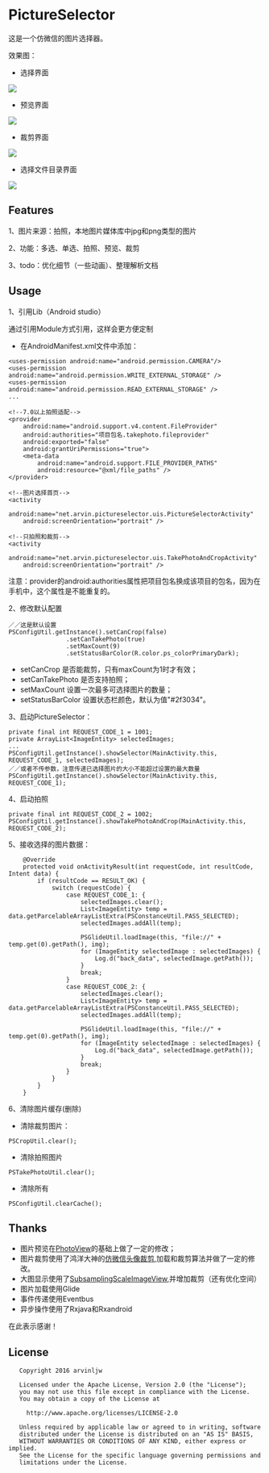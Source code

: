 # PictureSelector
这是一个仿微信的图片选择器。

效果图：

* 选择界面

![](screenshot/main.png)

* 预览界面

![](screenshot/review.png)

* 裁剪界面

![](screenshot/crop.png)

* 选择文件目录界面

![](screenshot/folder.png)

## Features

1、图片来源：拍照，本地图片媒体库中jpg和png类型的图片

2、功能：多选、单选、拍照、预览、裁剪

3、todo：优化细节（一些动画）、整理解析文档

## Usage

1、引用Lib（Android studio）

通过引用Module方式引用，这样会更方便定制

* 在AndroidManifest.xml文件中添加：

```
<uses-permission android:name="android.permission.CAMERA"/>
<uses-permission android:name="android.permission.WRITE_EXTERNAL_STORAGE" />
<uses-permission android:name="android.permission.READ_EXTERNAL_STORAGE" />
...

<!--7.0以上拍照适配-->
<provider
	android:name="android.support.v4.content.FileProvider"
	android:authorities="项目包名.takephoto.fileprovider"
	android:exported="false"
	android:grantUriPermissions="true">
	<meta-data
		android:name="android.support.FILE_PROVIDER_PATHS"
		android:resource="@xml/file_paths" />
</provider>

<!--图片选择首页-->
<activity
    android:name="net.arvin.pictureselector.uis.PictureSelectorActivity"
    android:screenOrientation="portrait" />
    
<!--只拍照和裁剪-->
<activity
	android:name="net.arvin.pictureselector.uis.TakePhotoAndCropActivity"
	android:screenOrientation="portrait" />
```

注意：provider的android:authorities属性把项目包名换成该项目的包名，因为在手机中，这个属性是不能重复的。

2、修改默认配置

```
／／这是默认设置
PSConfigUtil.getInstance().setCanCrop(false)
                .setCanTakePhoto(true)
                .setMaxCount(9)
                .setStatusBarColor(R.color.ps_colorPrimaryDark);
```
* setCanCrop 是否能裁剪，只有maxCount为1时才有效；
* setCanTakePhoto 是否支持拍照；
* setMaxCount 设置一次最多可选择图片的数量；
* setStatusBarColor 设置状态栏颜色，默认为值"#2f3034"。

3、启动PictureSelector：

```
private final int REQUEST_CODE_1 = 1001;
private ArrayList<ImageEntity> selectedImages;
...
PSConfigUtil.getInstance().showSelector(MainActivity.this, REQUEST_CODE_1, selectedImages);
／／或者不传参数，注意传递已选择图片的大小不能超过设置的最大数量
PSConfigUtil.getInstance().showSelector(MainActivity.this, REQUEST_CODE_1);
```

4、启动拍照

```
private final int REQUEST_CODE_2 = 1002;
PSConfigUtil.getInstance().showTakePhotoAndCrop(MainActivity.this, REQUEST_CODE_2);
```

5、接收选择的图片数据：

```
	@Override
    protected void onActivityResult(int requestCode, int resultCode, Intent data) {
        if (resultCode == RESULT_OK) {
            switch (requestCode) {
                case REQUEST_CODE_1: {
                    selectedImages.clear();
                    List<ImageEntity> temp = data.getParcelableArrayListExtra(PSConstanceUtil.PASS_SELECTED);
                    selectedImages.addAll(temp);

                    PSGlideUtil.loadImage(this, "file://" + temp.get(0).getPath(), img);
                    for (ImageEntity selectedImage : selectedImages) {
                        Log.d("back_data", selectedImage.getPath());
                    }
                    break;
                }
                case REQUEST_CODE_2: {
                    selectedImages.clear();
                    List<ImageEntity> temp = data.getParcelableArrayListExtra(PSConstanceUtil.PASS_SELECTED);
                    selectedImages.addAll(temp);

                    PSGlideUtil.loadImage(this, "file://" + temp.get(0).getPath(), img);
                    for (ImageEntity selectedImage : selectedImages) {
                        Log.d("back_data", selectedImage.getPath());
                    }
                    break;
                }
            }
        }
    }
```

6、清除图片缓存(删除)

* 清除裁剪图片：

```
PSCropUtil.clear();
```
* 清除拍照图片

```
PSTakePhotoUtil.clear();
```

* 清除所有

```
PSConfigUtil.clearCache();
```

## Thanks

* 图片预览在[PhotoView](https://github.com/chrisbanes/PhotoView)的基础上做了一定的修改；
* 图片裁剪使用了鸿洋大神的[仿微信头像裁剪](http://blog.csdn.net/lmj623565791/article/details/39761281),加载和裁剪算法并做了一定的修改。
* 大图显示使用了[SubsamplingScaleImageView](https://github.com/davemorrissey/subsampling-scale-image-view),并增加裁剪（还有优化空间）
* 图片加载使用Glide
* 事件传递使用Eventbus
* 异步操作使用了Rxjava和Rxandroid

在此表示感谢！

## License

```
   Copyright 2016 arvinljw

   Licensed under the Apache License, Version 2.0 (the "License");
   you may not use this file except in compliance with the License.
   You may obtain a copy of the License at

     http://www.apache.org/licenses/LICENSE-2.0

   Unless required by applicable law or agreed to in writing, software
   distributed under the License is distributed on an "AS IS" BASIS,
   WITHOUT WARRANTIES OR CONDITIONS OF ANY KIND, either express or implied.
   See the License for the specific language governing permissions and
   limitations under the License.
```